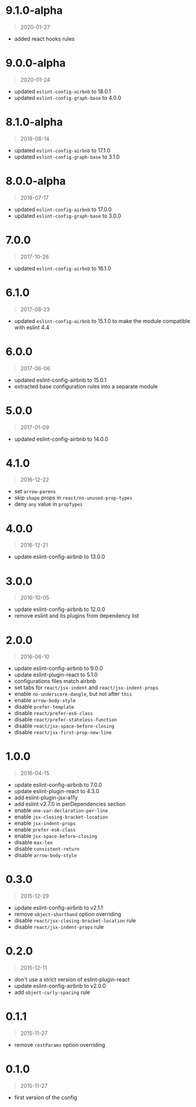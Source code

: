 9.1.0-alpha
=====

> 2020-01-27

- added react hooks rules

9.0.0-alpha
=====

> 2020-01-24

- updated `eslint-config-airbnb` to 18.0.1
- updated `eslint-config-graph-base` to 4.0.0

8.1.0-alpha
=====

> 2018-08-14

- updated `eslint-config-airbnb` to 17.1.0
- updated `eslint-config-graph-base` to 3.1.0

8.0.0-alpha
=====

> 2018-07-17

- updated `eslint-config-airbnb` to 17.0.0
- updated `eslint-config-graph-base` to 3.0.0

7.0.0
=====

> 2017-10-26

- updated `eslint-config-airbnb` to 16.1.0

6.1.0
=====

> 2017-08-23

- updated `eslint-config-airbnb` to 15.1.0 to make the module compatible with eslint 4.4

6.0.0
=====

> 2017-06-06

- updated eslint-config-airbnb to 15.0.1
- extracted base configuration rules into a separate module

5.0.0
=====

> 2017-01-09

- updated eslint-config-airbnb to 14.0.0

4.1.0
=====

> 2016-12-22

- set `arrow-parens`
- skip `shape` props in `react/no-unused-prop-types`
- deny `any` value in `propTypes`

4.0.0
=====

> 2016-12-21

- update eslint-config-airbnb to 13.0.0

3.0.0
=====

> 2016-10-05

- update eslint-config-airbnb to 12.0.0
- remove eslint and its plugins from dependency list

2.0.0
=====

> 2016-06-10

- update eslint-config-airbnb to 9.0.0
- update eslint-plugin-react to 5.1.0
- configurations files match airbnb
- set tabs for `react/jsx-indent` and `react/jsx-indent-props`
- enable `no-underscore-dangle`, but not after `this`
- enable `arrow-body-style`
- disable `prefer-template`
- disable `react/prefer-es6-class`
- disable `react/prefer-stateless-function`
- disable `react/jsx-space-before-closing`
- disable `react/jsx-first-prop-new-line`

1.0.0
=====

> 2016-04-15

- update eslint-config-airbnb to 7.0.0
- update eslint-plugin-react to 4.3.0
- add eslint-plugin-jsx-a11y
- add eslint v2.7.0 in perDependencies section
- enable `one-var-declaration-per-line`
- enable `jsx-closing-bracket-location`
- enable `jsx-indent-props`
- enable `prefer-es6-class`
- enable `jsx-space-before-closing`
- disable `max-len`
- disable `consistent-return`
- disable `arrow-body-style`

0.3.0
=====

> 2015-12-29

- update eslint-config-airbnb to v2.1.1
- remove `object-shorthand` option overriding
- disable `react/jsx-closing-bracket-location` rule
- disable `react/jsx-indent-props` rule

0.2.0
=====

> 2015-12-11

- don't use a strict version of eslint-plugin-react
- update eslint-config-airbnb to v2.0.0
- add `object-curly-spacing` rule

0.1.1
=====

> 2015-11-27

- remove `restParams` option overriding

0.1.0
=====

> 2015-11-27

- first version of the config
